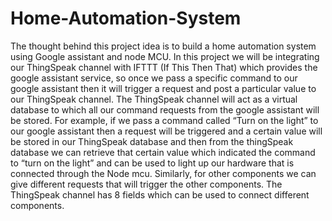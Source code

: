 # Home-Automation-System

The thought behind this project idea is to build a home automation system using Google assistant
and node MCU. In this project we will be integrating our ThingSpeak channel with IFTTT (If This
Then That) which provides the google assistant service, so once we pass a specific command to
our google assistant then it will trigger a request and post a particular value to our ThingSpeak
channel. The ThingSpeak channel will act as a virtual database to which all our command requests
from the google assistant will be stored. For example, if we pass a command called “Turn on the
light” to our google assistant then a request will be triggered and a certain value will be stored in our 
ThingSpeak database and then from the thingSpeak database we can retrieve that certain value
which indicated the command to “turn on the light” and can be used to light up our hardware that is
connected through the Node mcu. Similarly, for other components we can give different requests
that will trigger the other components. The ThingSpeak channel has 8 fields which can be used to
connect different components.
